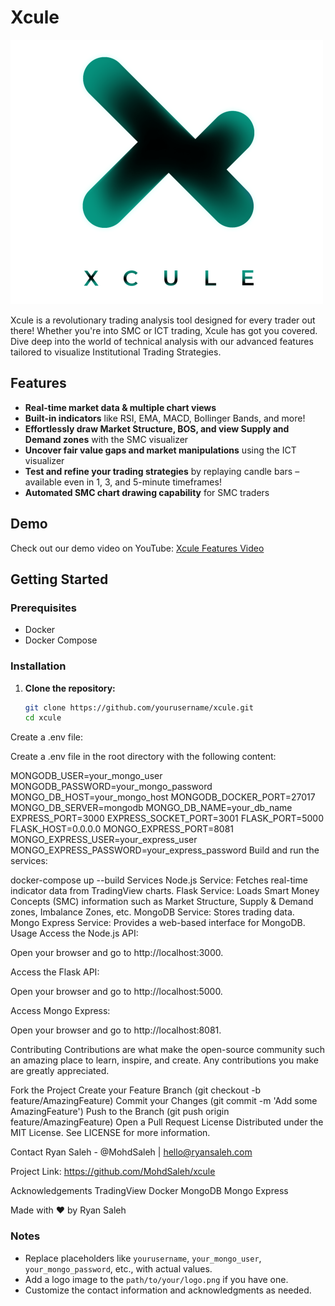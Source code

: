 # Xcule

![Xcule Logo](client/src/logo.png)

Xcule is a revolutionary trading analysis tool designed for every trader out there! Whether you're into SMC or ICT trading, Xcule has got you covered. 
Dive deep into the world of technical analysis with our advanced features tailored to visualize Institutional Trading Strategies.

## Features

- **Real-time market data & multiple chart views**
- **Built-in indicators** like RSI, EMA, MACD, Bollinger Bands, and more!
- **Effortlessly draw Market Structure, BOS, and view Supply and Demand zones** with the SMC visualizer
- **Uncover fair value gaps and market manipulations** using the ICT visualizer
- **Test and refine your trading strategies** by replaying candle bars – available even in 1, 3, and 5-minute timeframes!
- **Automated SMC chart drawing capability** for SMC traders

## Demo

Check out our demo video on YouTube: [Xcule Features Video](https://youtu.be/oFk-KcKAiCI)

## Getting Started

### Prerequisites

- Docker
- Docker Compose

### Installation

1. **Clone the repository:**

   ```sh
   git clone https://github.com/yourusername/xcule.git
   cd xcule
Create a .env file:

Create a .env file in the root directory with the following content:


MONGODB_USER=your_mongo_user
MONGODB_PASSWORD=your_mongo_password
MONGO_DB_HOST=your_mongo_host
MONGODB_DOCKER_PORT=27017
MONGO_DB_SERVER=mongodb
MONGO_DB_NAME=your_db_name
EXPRESS_PORT=3000
EXPRESS_SOCKET_PORT=3001
FLASK_PORT=5000
FLASK_HOST=0.0.0.0
MONGO_EXPRESS_PORT=8081
MONGO_EXPRESS_USER=your_express_user
MONGO_EXPRESS_PASSWORD=your_express_password
Build and run the services:


docker-compose up --build
Services
Node.js Service: Fetches real-time indicator data from TradingView charts.
Flask Service: Loads Smart Money Concepts (SMC) information such as Market Structure, Supply & Demand zones, Imbalance Zones, etc.
MongoDB Service: Stores trading data.
Mongo Express Service: Provides a web-based interface for MongoDB.
Usage
Access the Node.js API:

Open your browser and go to http://localhost:3000.

Access the Flask API:

Open your browser and go to http://localhost:5000.

Access Mongo Express:

Open your browser and go to http://localhost:8081.

Contributing
Contributions are what make the open-source community such an amazing place to learn, inspire, and create. Any contributions you make are greatly appreciated.

Fork the Project
Create your Feature Branch (git checkout -b feature/AmazingFeature)
Commit your Changes (git commit -m 'Add some AmazingFeature')
Push to the Branch (git push origin feature/AmazingFeature)
Open a Pull Request
License
Distributed under the MIT License. See LICENSE for more information.

Contact
Ryan Saleh - @MohdSaleh | hello@ryansaleh.com

Project Link: https://github.com/MohdSaleh/xcule

Acknowledgements
TradingView
Docker
MongoDB
Mongo Express

Made with ❤️ by Ryan Saleh


### Notes

- Replace placeholders like `yourusername`, `your_mongo_user`, `your_mongo_password`, etc., with actual values.
- Add a logo image to the `path/to/your/logo.png` if you have one.
- Customize the contact information and acknowledgments as needed.
